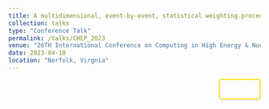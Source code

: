 ```yaml
---
title: A multidimensional, event-by-event, statistical weighting procedure for signal to background separation $ \| \textit{CHEP}$
collection: talks
type: "Conference Talk"
permalink: /talks/CHEP_2023
venue: "26TH International Conference on Computing in High Energy & Nuclear Physics"
date: 2023-04-10
location: "Norfolk, Virgnia"
---
```


<div style="display: flex; align-items: flex-start; justify-content: flex-end; border: 2px solid #f9e40c; padding: 10px; border-radius: 5px; width: fit-content; box-shadow: 0 2px 4px rgba(0, 0, 0, 0.1); margin-left: auto;">
  <p style="margin: 0;">
    <a href="https://indico.jlab.org/event/459/abstracts/1884/" style="text-decoration: none; color: #ffffff; font-weight: bold;">
      Abstract
    </a>
  </p>
</div>
